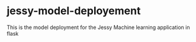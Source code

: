 # jessy-model-deployement
This is the model deployment for the Jessy Machine learning application in flask
